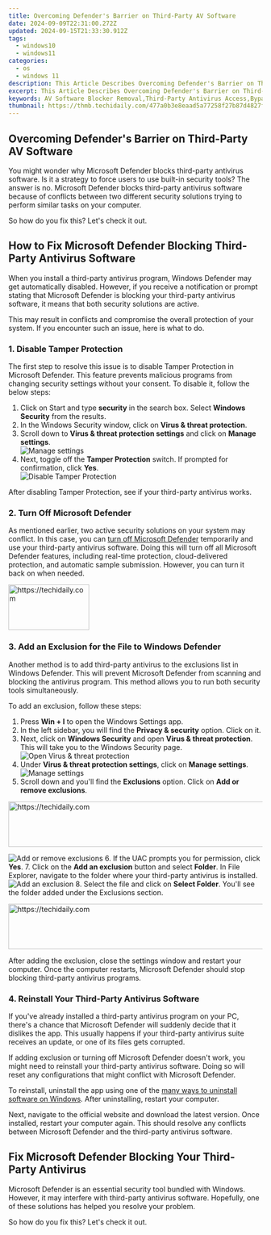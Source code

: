 ```yaml
---
title: Overcoming Defender's Barrier on Third-Party AV Software
date: 2024-09-09T22:31:00.272Z
updated: 2024-09-15T21:33:30.912Z
tags:
  - windows10
  - windows11
categories:
  - os
  - windows 11
description: This Article Describes Overcoming Defender's Barrier on Third-Party AV Software
excerpt: This Article Describes Overcoming Defender's Barrier on Third-Party AV Software
keywords: AV Software Blocker Removal,Third-Party Antivirus Access,Bypassing Security Vulnerabilities,AV Interference Overcome,Third-Party AV Integration,Defender Barrier Solutions,Enhance Unrestricted AV Use
thumbnail: https://thmb.techidaily.com/477a0b3e8eaad5a77258f27b87d4827ff92a53251f6cf584b61b0ab39b309f07.jpg
---
```


## Overcoming Defender's Barrier on Third-Party AV Software

 You might wonder why Microsoft Defender blocks third-party antivirus software. Is it a strategy to force users to use built-in security tools? The answer is no. Microsoft Defender blocks third-party antivirus software because of conflicts between two different security solutions trying to perform similar tasks on your computer.

 So how do you fix this? Let's check it out.

## How to Fix Microsoft Defender Blocking Third-Party Antivirus Software

 When you install a third-party antivirus program, Windows Defender may get automatically disabled. However, if you receive a notification or prompt stating that Microsoft Defender is blocking your third-party antivirus software, it means that both security solutions are active.

 This may result in conflicts and compromise the overall protection of your system. If you encounter such an issue, here is what to do.

### 1\. Disable Tamper Protection

 The first step to resolve this issue is to disable Tamper Protection in Microsoft Defender. This feature prevents malicious programs from changing security settings without your consent. To disable it, follow the below steps:

1. Click on Start and type **security** in the search box. Select **Windows Security** from the results.
2. In the Windows Security window, click on **Virus & threat protection**.
3. Scroll down to **Virus & threat protection settings** and click on **Manage settings**.  
![Manage settings](https://static1.makeuseofimages.com/wordpress/wp-content/uploads/2023/10/manage-settings.jpg)
4. Next, toggle off the **Tamper Protection** switch. If prompted for confirmation, click **Yes**.  
![Disable Tamper Protection](https://static1.makeuseofimages.com/wordpress/wp-content/uploads/2023/10/disable-tamper-protection.jpg)

 After disabling Tamper Protection, see if your third-party antivirus works.

### 2\. Turn Off Microsoft Defender

 As mentioned earlier, two active security solutions on your system may conflict. In this case, you can [turn off Microsoft Defender](http://www.makeuseof.com/permanently-disable-microsoft-defender-windows-11/) temporarily and use your third-party antivirus software. Doing this will turn off all Microsoft Defender features, including real-time protection, cloud-delivered protection, and automatic sample submission. However, you can turn it back on when needed.

<!-- affiliate ads begin -->
<a href="https://aligracehair.sjv.io/c/5597632/2135396/19272" target="_top" id="2135396">
  <img src="//a.impactradius-go.com/display-ad/19272-2135396" border="0" alt="https://techidaily.com" width="160" height="90"/>
</a>
<img height="0" width="0" src="https://aligracehair.sjv.io/i/5597632/2135396/19272" style="position:absolute;visibility:hidden;" border="0" />
<!-- affiliate ads end -->

### 3\. Add an Exclusion for the File to Windows Defender

 Another method is to add third-party antivirus to the exclusions list in Windows Defender. This will prevent Microsoft Defender from scanning and blocking the antivirus program. This method allows you to run both security tools simultaneously.

 To add an exclusion, follow these steps:

1. Press **Win + I** to open the Windows Settings app.
2. In the left sidebar, you will find the **Privacy & security** option. Click on it.
3. Next, click on **Windows Security** and open **Virus & threat protection**. This will take you to the Windows Security page.  
![Open Virus & threat protection](https://static1.makeuseofimages.com/wordpress/wp-content/uploads/2023/10/open-virus-threat-protection.jpg)
4. Under **Virus & threat protection settings**, click on **Manage settings**.  
![Manage settings](https://static1.makeuseofimages.com/wordpress/wp-content/uploads/2023/10/manage-settings.jpg)
5. Scroll down and you'll find the **Exclusions** option. Click on **Add or remove exclusions**.  

<!-- affiliate ads begin -->
<a href="https://ephamedtechinc.pxf.io/c/5597632/2137228/26400" target="_top" id="2137228">
  <img src="//a.impactradius-go.com/display-ad/26400-2137228" border="0" alt="https://techidaily.com" width="728" height="90"/>
</a>
<img height="0" width="0" src="https://ephamedtechinc.pxf.io/i/5597632/2137228/26400" style="position:absolute;visibility:hidden;" border="0" />
<!-- affiliate ads end -->

![Add or remove exclusions](https://static1.makeuseofimages.com/wordpress/wp-content/uploads/2023/10/add-or-remove-exclusions.jpg)
6. If the UAC prompts you for permission, click **Yes**.
7. Click on the **Add an exclusion** button and select **Folder**. In File Explorer, navigate to the folder where your third-party antivirus is installed.  
![Add an exclusion](https://static1.makeuseofimages.com/wordpress/wp-content/uploads/2023/10/add-an-exclusion.jpg)
8. Select the file and click on **Select Folder**. You'll see the folder added under the Exclusions section.

<!-- affiliate ads begin -->
<a href="https://ephamedtechinc.pxf.io/c/5597632/2136612/26400" target="_top" id="2136612">
  <img src="//a.impactradius-go.com/display-ad/26400-2136612" border="0" alt="https://techidaily.com" width="728" height="90"/>
</a>
<img height="0" width="0" src="https://ephamedtechinc.pxf.io/i/5597632/2136612/26400" style="position:absolute;visibility:hidden;" border="0" />
<!-- affiliate ads end -->

 After adding the exclusion, close the settings window and restart your computer. Once the computer restarts, Microsoft Defender should stop blocking third-party antivirus programs.

### 4\. Reinstall Your Third-Party Antivirus Software

 If you've already installed a third-party antivirus program on your PC, there's a chance that Microsoft Defender will suddenly decide that it dislikes the app. This usually happens if your third-party antivirus suite receives an update, or one of its files gets corrupted.

 If adding exclusion or turning off Microsoft Defender doesn't work, you might need to reinstall your third-party antivirus software. Doing so will reset any configurations that might conflict with Microsoft Defender.

 To reinstall, uninstall the app using one of the [many ways to uninstall software on Windows](https://www.makeuseof.com/windows-11-different-ways-to-uninstall-software/). After uninstalling, restart your computer.

 Next, navigate to the official website and download the latest version. Once installed, restart your computer again. This should resolve any conflicts between Microsoft Defender and the third-party antivirus software.

## Fix Microsoft Defender Blocking Your Third-Party Antivirus

 Microsoft Defender is an essential security tool bundled with Windows. However, it may interfere with third-party antivirus software. Hopefully, one of these solutions has helped you resolve your problem.

 So how do you fix this? Let's check it out.

<ins class="adsbygoogle"
      style="display:block"
      data-ad-client="ca-pub-7571918770474297"
      data-ad-slot="8358498916"
      data-ad-format="auto"
      data-full-width-responsive="true"></ins>



